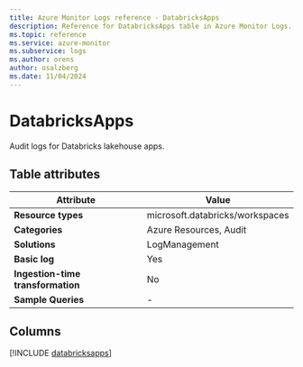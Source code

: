 ```yaml
---
title: Azure Monitor Logs reference - DatabricksApps
description: Reference for DatabricksApps table in Azure Monitor Logs.
ms.topic: reference
ms.service: azure-monitor
ms.subservice: logs
ms.author: orens
author: osalzberg
ms.date: 11/04/2024
---
```


# DatabricksApps

Audit logs for Databricks lakehouse apps.


## Table attributes

|Attribute|Value|
|---|---|
|**Resource types**|microsoft.databricks/workspaces|
|**Categories**|Azure Resources, Audit|
|**Solutions**| LogManagement|
|**Basic log**|Yes|
|**Ingestion-time transformation**|No|
|**Sample Queries**|-|



## Columns
  
[!INCLUDE [databricksapps](~/reusable-content/ce-skilling/azure/includes/azure-monitor/reference/tables/databricksapps-include.md)]
